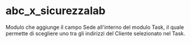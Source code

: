 # abc_x_sicurezzalab
Modulo che aggiunge il campo Sede all'interno del modulo Task, il quale permette di scegliere uno tra gli indirizzi del Cliente selezionato nel Task. 
